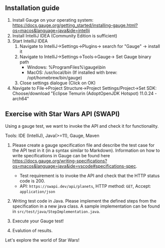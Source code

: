 ## Installation guide
1. Install Gauge on your operating system: 
https://docs.gauge.org/getting_started/installing-gauge.html?os=macos&language=java&ide=intellij
2. Install IntelliJ IDEA (Community Edition is sufficient)
3. Start IntelliJ IDEA
   1. Navigate to IntelliJ->Settings->Plugins-> search for "Gauge" -> install it
   2. Navigate to IntelliJ->Settings->Tools->Gauge-> Set Gauge binary path
      - Windows: %ProgramFiles%\gauge\bin
      - MacOS: /usr/local/bin
      (If installed with brew: /opt/homebrew/bin/gauge)
   3. Close settings dialogue (Click on OK)
4. Navigate to File->Project Structure->Project Settings/Project->Set SDK: Choose/download "Eclipse Temurin (AdoptOpenJDK Hotspot) 11.0.24 - arch64"


## Exercise with Star Wars API (SWAPI)
Using a gauge test, we want to invoke the API and check it for functionality. 

Tools: IDE (IntelliJ), Java(>=11), Gauge, Maven
1. Please create a gauge specification file and describe the test case for the API test in it (in a syntax similar to Markdown).
   Information on how to write specifications in Gauge can be found here https://docs.gauge.org/writing-specifications?os=macos&language=java&ide=vscode#specifications-spec.
   - Test requirement is to invoke the API and check that the HTTP status code is 200.
   - API: `https://swapi.dev/api/planets`, HTTP method: `GET`, Accept: `application/json`

   
2. Writing test code in Java. Please implement the defined steps from the specification in a new java class. 
A sample implementation can be found in `src/test/java/StepImplementation.java`.


3. Execute your Gauge test!


4. Evalution of results.

Let's explore the world of Star Wars!